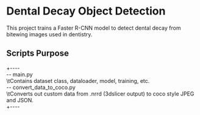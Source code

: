 # Dental Decay Object Detection
This project trains a Faster R-CNN model to detect dental decay from bitewing images used in dentistry.  
  
## Scripts Purpose  
+----  
-- main.py  
	\tContains dataset class, dataloader, model, training, etc.  
-- convert_data_to_coco.py  
	\tConverts out custom data from .nrrd (3dslicer output) to coco style JPEG and JSON.  
+----  
